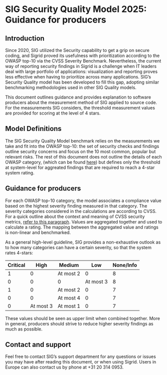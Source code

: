 SIG Security Quality Model 2025: Guidance for producers
=================================================================

## Introduction

Since 2020, SIG utilized the Security capability to get a grip on secure 
coding, and Sigrid proved its usefulness with prioritization according to the 
OWASP top-10 via the CVSS Severity Benchmark.
Nevertheless, the current way of reporting security findings in Sigrid 
is a challenge when IT leaders deal with large portfolio of applications: 
visualization and reporting proves less effective when having to prioritize 
across many applications.
SIG’s Security Quality model has been developed to fill this gap, adopting 
similar benchmarking methodologies used in other SIG Quality models.

This document outlines guidance and provides explanation to software
producers about the measurement method of SIG applied to source code. 
For the measurements SIG considers, the threshold measurement values are provided 
for scoring at the level of 4 stars.

## Model Definitions

The SIG Security Quality Model benchmark relies on the measurements we take and 
fit into the OWASP top-10: the set of security checks and findings outline 
security concerns and focus on the 10 most common, popular but relevant risks.
The rest of this document does not outline the details of each OWASP category,
(which can be found [here](https://owasp.org/Top10/)) but defines only the 
threshold at system-level for aggreated findings that are required to reach a 
4-star system rating. 

## Guidance for producers

For each OWASP top-10 category, the model associates a compliance
value based on the highest severity finding measured in that category. The 
severity categories considered in the calculations are according to CVSS. 
For a quick outline about the context and meaning of CVSS security metrics, 
[refer to this paragraph](../../capabilities/system-security.md#context-and-meaning-of-cvss-security-metrics-from-asset-to-risk).
Values are aggregated together and used to calculate a rating. 
The mapping between the aggregated value and ratings is non-linear and
benchmarked.  

As a general high-level guideline, SIG provides a non-exhaustive outlook as to
how many categories can have a certain severity, so that the system rates 4-stars:

| Critical | High      | Medium    | Low       | None/Info |
|----------|-----------|-----------|-----------|-----------|
| 1        | 0         | At most 2 | 0         | 8         |
| 0        | 0         | 0         | At most 3 | 8         |
| 1        | 0         | At most 2 | 0         | 7         |
| 0        | 0         | At most 4 | 0         | 7         |
| 0        | At most 3 | At most 1 | 0         | 7         |

These values should be seen as upper limit when combined together.
More in general, producers should strive to reduce higher severity findings
as much as possible.


## Contact and support

Feel free to contact SIG’s support department for any questions or issues 
you may have after reading this document, or when using Sigrid. 
Users in Europe can also contact us by phone at +31 20 314 0953.


